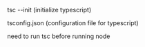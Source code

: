 tsc --init (initialize typescript)

tsconfig.json (configuration file for typescript)

need to run tsc before running node <filename>


